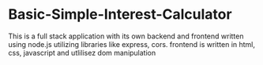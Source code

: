 # Basic-Simple-Interest-Calculator

This is a full stack application with its own backend and frontend written using node.js utilizing libraries like express, cors.
frontend is written in html, css, javascript and utlilisez dom manipulation
